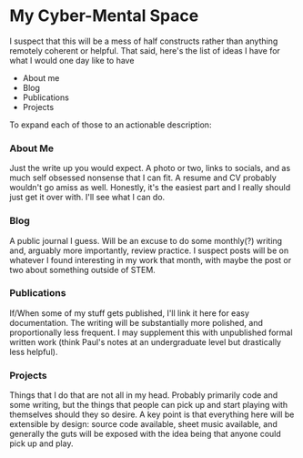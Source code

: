 # My Cyber-Mental Space

I suspect that this will be a mess of half constructs rather than anything remotely
coherent or helpful. That said, here's the list of ideas I have for what I would one
day like to have

- About me
- Blog
- Publications
- Projects

To expand each of those to an actionable description:

### About Me

Just the write up you would expect. A photo or two, links to socials, and as much
self obsessed nonsense that I can fit. A resume and CV probably wouldn't go amiss
as well. Honestly, it's the easiest part and I really should just get it over with.
I'll see what I can do.

### Blog

A public journal I guess. Will be an excuse to do some monthly(?) writing and,
arguably more importantly, review practice. I suspect posts will be on whatever
I found interesting in my work that month, with maybe the post or two about something
outside of STEM.

### Publications

If/When some of my stuff gets published, I'll link it here for easy documentation.
The writing will be substantially more polished, and proportionally less frequent.
I may supplement this with unpublished formal written work (think Paul's notes at an
undergraduate level but drastically less helpful).

### Projects

Things that I do that are not all in my head. Probably primarily code and some writing,
but the things that people can pick up and start playing with themselves should they
so desire. A key point is that everything here will be extensible by design: source
code available, sheet music available, and generally the guts will be exposed with the idea
being that anyone could pick up and play.
